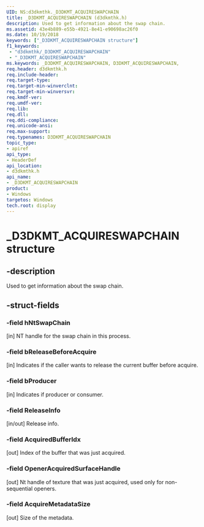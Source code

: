 ```yaml
---
UID: NS:d3dkmthk._D3DKMT_ACQUIRESWAPCHAIN
title: _D3DKMT_ACQUIRESWAPCHAIN (d3dkmthk.h)
description: Used to get information about the swap chain.
ms.assetid: 43e4b889-e55b-4921-8e41-e90698ac26f0
ms.date: 10/19/2018
keywords: ["_D3DKMT_ACQUIRESWAPCHAIN structure"]
f1_keywords:
 - "d3dkmthk/_D3DKMT_ACQUIRESWAPCHAIN"
 - "_D3DKMT_ACQUIRESWAPCHAIN"
ms.keywords: _D3DKMT_ACQUIRESWAPCHAIN, D3DKMT_ACQUIRESWAPCHAIN,
req.header: d3dkmthk.h
req.include-header:
req.target-type:
req.target-min-winverclnt:
req.target-min-winversvr:
req.kmdf-ver:
req.umdf-ver:
req.lib:
req.dll:
req.ddi-compliance:
req.unicode-ansi:
req.max-support:
req.typenames: D3DKMT_ACQUIRESWAPCHAIN
topic_type:
- apiref
api_type:
- HeaderDef
api_location:
- d3dkmthk.h
api_name:
- _D3DKMT_ACQUIRESWAPCHAIN
product: 
- Windows
targetos: Windows
tech.root: display
---
```


# _D3DKMT_ACQUIRESWAPCHAIN structure

## -description

Used to get information about the swap chain.

## -struct-fields

### -field hNtSwapChain

[in] NT handle for the swap chain in this process.

### -field bReleaseBeforeAcquire

[in] Indicates if the caller wants to release the current buffer before acquire.

### -field bProducer

[in] Indicates if producer or consumer.

### -field ReleaseInfo

[in/out] Release info.

### -field AcquiredBufferIdx

[out] Index of the buffer that was just acquired.

### -field OpenerAcquiredSurfaceHandle

[out] Nt handle of texture that was just acquired, used only for non-sequential openers.

### -field AcquireMetadataSize

[out] Size of the metadata.
